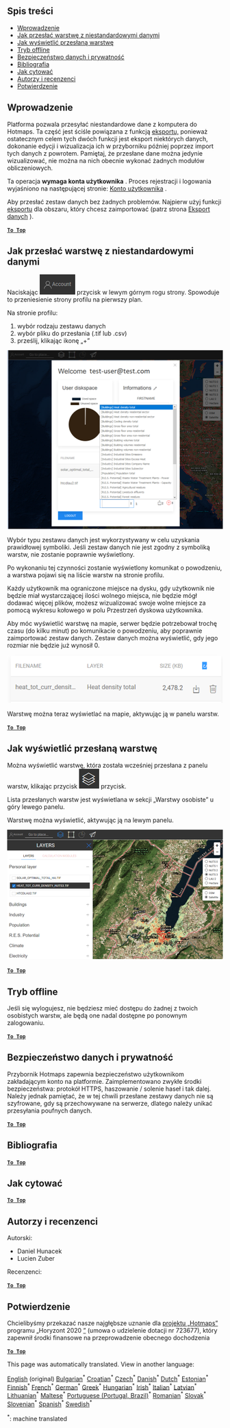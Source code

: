 <h2> Spis treści </h2><ul><li> <a href="#Introduction">Wprowadzenie</a> </li><li> <a href="#How-to-upload-a-layer-with-custom-data">Jak przesłać warstwę z niestandardowymi danymi</a> </li><li> <a href="#How-to-display-an-uploaded-layer">Jak wyświetlić przesłaną warstwę</a> </li><li> <a href="#Offline-mode">Tryb offline</a> </li><li> <a href="#Data-security-and-privacy">Bezpieczeństwo danych i prywatność</a> </li><li> <a href="#References">Bibliografia</a> </li><li> <a href="#How-to-cite">Jak cytować</a> </li><li> <a href="#Authors-and-reviewers">Autorzy i recenzenci</a> </li><li> <a href="#Acknowledgement">Potwierdzenie</a> </li></ul><h2> Wprowadzenie </h2><p> Platforma pozwala przesyłać niestandardowe dane z komputera do Hotmaps. Ta część jest ściśle powiązana z funkcją <a href="Data-export-functionalities">eksportu,</a> ponieważ ostatecznym celem tych dwóch funkcji jest eksport niektórych danych, dokonanie edycji i wizualizacja ich w przyborniku później poprzez import tych danych z powrotem. Pamiętaj, że przesłane dane można jedynie wizualizować, nie można na nich obecnie wykonać żadnych modułów obliczeniowych. </p><p> Ta operacja <strong>wymaga konta użytkownika</strong> . Proces rejestracji i logowania wyjaśniono na następującej stronie: <a href="Introduction-to-user-interface#Connect">Konto użytkownika</a> . </p><p> Aby przesłać zestaw danych bez żadnych problemów. Najpierw użyj funkcji <a href="Data-export-functionalities">eksportu</a> dla obszaru, który chcesz zaimportować (patrz strona <a href="Data-export-functionalities">Eksport danych</a> ). </p><p><ins> <code><strong><a href="#table-of-contents">To Top</a></strong></code> </ins> </p><h2> Jak przesłać warstwę z niestandardowymi danymi </h2><p> Naciskając <img alt="przycisk konta" src="images/account-btn.png"/> przycisk w lewym górnym rogu strony. Spowoduje to przeniesienie strony profilu na pierwszy plan. </p><p> Na stronie profilu: </p><ol><li> wybór rodzaju zestawu danych </li><li> wybór pliku do przesłania (.tif lub .csv) </li><li> prześlij, klikając ikonę „+” </li></ol><p><img alt="przesyłanie strony profilu" src="images/profile-upload.png"/></p><p> Wybór typu zestawu danych jest wykorzystywany w celu uzyskania prawidłowej symboliki. Jeśli zestaw danych nie jest zgodny z symboliką warstw, nie zostanie poprawnie wyświetlony. </p><p> Po wykonaniu tej czynności zostanie wyświetlony komunikat o powodzeniu, a warstwa pojawi się na liście warstw na stronie profilu. </p><p> Każdy użytkownik ma ograniczone miejsce na dysku, gdy użytkownik nie będzie miał wystarczającej ilości wolnego miejsca, nie będzie mógł dodawać więcej plików, możesz wizualizować swoje wolne miejsce za pomocą wykresu kołowego w polu Przestrzeń dyskowa użytkownika. </p><p> Aby móc wyświetlić warstwę na mapie, serwer będzie potrzebował trochę czasu (do kilku minut) po komunikacie o powodzeniu, aby poprawnie zaimportować zestaw danych. Zestaw danych można wyświetlić, gdy jego rozmiar nie będzie już wynosił 0. </p><p><img alt="wgrywanie zakończone" src="images/upload_complete.png"/></p><p> Warstwę można teraz wyświetlać na mapie, aktywując ją w panelu warstw. </p><p><ins> <code><strong><a href="#table-of-contents">To Top</a></strong></code> </ins> </p><h2> Jak wyświetlić przesłaną warstwę </h2><p> Można wyświetlić warstwę, która została wcześniej przesłana z panelu warstw, klikając przycisk <img alt="przycisk warstw" src="images/layers-btn.png"/> przycisk. </p><p> Lista przesłanych warstw jest wyświetlana w sekcji „Warstwy osobiste” u góry lewego panelu. </p><p> Warstwę można wyświetlić, aktywując ją na lewym panelu. </p><p><img alt="prześlij warstwę wyświetlania" src="images/upload-layers.png"/></p><p><ins> <code><strong><a href="#table-of-contents">To Top</a></strong></code> </ins> </p><h2> Tryb offline </h2><p> Jeśli się wylogujesz, nie będziesz mieć dostępu do żadnej z twoich osobistych warstw, ale będą one nadal dostępne po ponownym zalogowaniu. </p><p><ins> <code><strong><a href="#table-of-contents">To Top</a></strong></code> </ins> </p><h2> Bezpieczeństwo danych i prywatność </h2><p> Przybornik Hotmaps zapewnia bezpieczeństwo użytkownikom zakładającym konto na platformie. Zaimplementowano zwykłe środki bezpieczeństwa: protokół HTTPS, haszowanie / solenie haseł i tak dalej. Należy jednak pamiętać, że w tej chwili przesłane zestawy danych nie są szyfrowane, gdy są przechowywane na serwerze, dlatego należy unikać przesyłania poufnych danych. </p><p><ins> <code><strong><a href="#table-of-contents">To Top</a></strong></code> </ins> </p><h2> Bibliografia </h2><p><ins> <code><strong><a href="#table-of-contents">To Top</a></strong></code> </ins> </p><h2> Jak cytować </h2><p><ins> <code><strong><a href="#table-of-contents">To Top</a></strong></code> </ins> </p><h2> Autorzy i recenzenci </h2><p> Autorski: </p><ul><li> Daniel Hunacek </li><li> Lucien Zuber </li></ul><p> Recenzenci: </p><p><ins> <code><strong><a href="#table-of-contents">To Top</a></strong></code> </ins> </p><h2> Potwierdzenie </h2><p> Chcielibyśmy przekazać nasze najgłębsze uznanie dla <a href="https://www.hotmaps-project.eu">projektu „Hotmaps”</a> programu „Horyzont 2020 <a href="https://www.hotmaps-project.eu">”</a> (umowa o udzielenie dotacji nr 723677), który zapewnił środki finansowe na przeprowadzenie obecnego dochodzenia </p><p><ins> <code><strong><a href="#table-of-contents">To Top</a></strong></code> </ins> </p>

This page was automatically translated. View in another language:

[English](en-Data-upload-functionalities) (original) [Bulgarian](bg-Data-upload-functionalities)<sup>\*</sup> [Croatian](hr-Data-upload-functionalities)<sup>\*</sup> [Czech](cs-Data-upload-functionalities)<sup>\*</sup> [Danish](da-Data-upload-functionalities)<sup>\*</sup> [Dutch](nl-Data-upload-functionalities)<sup>\*</sup> [Estonian](et-Data-upload-functionalities)<sup>\*</sup> [Finnish](fi-Data-upload-functionalities)<sup>\*</sup> [French](fr-Data-upload-functionalities)<sup>\*</sup> [German](de-Data-upload-functionalities)<sup>\*</sup> [Greek](el-Data-upload-functionalities)<sup>\*</sup> [Hungarian](hu-Data-upload-functionalities)<sup>\*</sup> [Irish](ga-Data-upload-functionalities)<sup>\*</sup> [Italian](it-Data-upload-functionalities)<sup>\*</sup> [Latvian](lv-Data-upload-functionalities)<sup>\*</sup> [Lithuanian](lt-Data-upload-functionalities)<sup>\*</sup> [Maltese](mt-Data-upload-functionalities)<sup>\*</sup>  [Portuguese (Portugal, Brazil)](pt-Data-upload-functionalities)<sup>\*</sup> [Romanian](ro-Data-upload-functionalities)<sup>\*</sup> [Slovak](sk-Data-upload-functionalities)<sup>\*</sup> [Slovenian](sl-Data-upload-functionalities)<sup>\*</sup> [Spanish](es-Data-upload-functionalities)<sup>\*</sup> [Swedish](sv-Data-upload-functionalities)<sup>\*</sup> 

<sup>\*</sup>: machine translated
